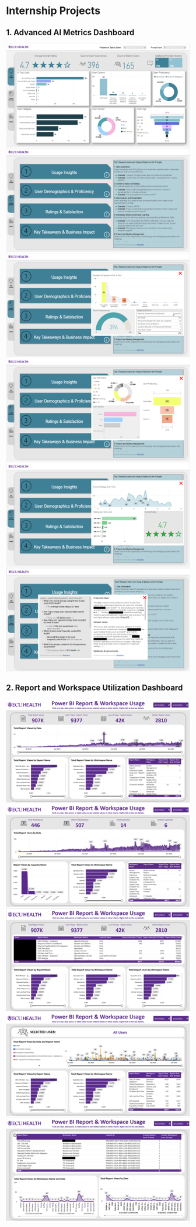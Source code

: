 # Internship Projects

## 1. Advanced AI Metrics Dashboard
![](MetricsDashboard1.png)
![](MetricsDashboard2.png)
![](MetricsDashboard3.png)
![](MetricsDashboard4.png)
![](MetricsDashboard5.png)
![](MetricsDashboard6.png)

## 2. Report and Workspace Utilization Dashboard
![](UtilizationDashboard1.png)
![](UtilizationDashboard2.png)
![](UtilizationDashboard3.png)
![](UtilizationDashboard4.png)
![](UtilizationDashboard5.png)
